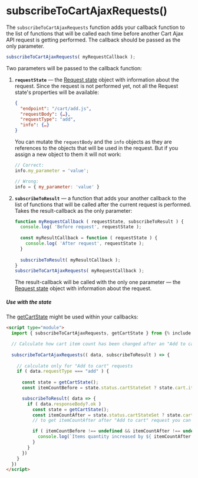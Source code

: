 # subscribeToCartAjaxRequests()
The `subscribeToCartAjaxRequests` function adds your callback function to the list of functions that will be called each time before another Cart Ajax API request is getting performed.
The callback should be passed as the only parameter.

```javascript
subscribeToCartAjaxRequests( myRequestCallback );
```

Two parameters will be passed to the callback function: 
1. **`requestState`** — the [Request state](/reference/requestState/) object with information about the request. Since the request is not performed yet, not all the Request state's properties will be available:
    ```json
    {
      "endpoint": "/cart/add.js",
      "requestBody": {…},
      "requestType": "add",
      "info": {…}
    }
    ```
    You can mutate the `requestBody` and the `info` objects as they are references to the objects that will be used in the request. But if you assign a new object to them it will not work:
    ```javascript
    // Correct:
    info.my_parameter = 'value';

    // Wrong:
    info = { my_parameter: 'value' }
    ```

2. **`subscribeToResult`** — a function that adds your another callback to the list of functions that will be called after the current request is performed. Takes the result-callback as the only parameter:
    ```javascript
    function myRequestCallback ( requestState, subscribeToResult ) {
      console.log( 'Before request', requestState );
      
      const myResultCallback = function ( requestState ) {
        console.log( 'After request', requestState );
      }
      
      subscribeToResult( myResultCallback );
    }
    subscribeToCartAjaxRequests( myRequestCallback );
    ```
    The result-callback will be called with the only one parameter — the [Request state](/reference/requestState/) object with information about the request.

##### Use with the state
The [getCartState](/reference/getCartState/) might be used within your callbacks:

```html
<script type="module">
  import { subscribeToCartAjaxRequests, getCartState } from {% include code/last-release-file-name.html asset_url=true %}

  // Calculate how cart item count has been changed after an "Add to cart" request
  
  subscribeToCartAjaxRequests(( data, subscribeToResult ) => {
    
    // calculate only for "Add to cart" requests
    if ( data.requestType === "add" ) {
  
      const state = getCartState();
      const itemCountBefore = state.status.cartStateSet ? state.cart.item_count : undefined;

      subscribeToResult( data => {
        if ( data.responseBody?.ok )
          const state = getCartState();
          const itemCountAfter = state.status.cartStateSet ? state.cart.item_count : undefined;
          // to get itemCountAfter after "Add to cart" request you can also use data.extraResponseData.body.item_count 

          if ( itemCountBefore !== undefined && itemCountAfter !== undefined ) {
            console.log(`Items quantity increased by ${ itemCountAfter - itemCountBefore } pcs`);
          }
        }
      })
    }
  })
</script>

```
